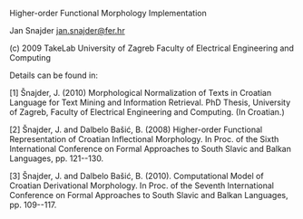 Higher-order Functional Morphology Implementation
 
Jan Snajder <jan.snajder@fer.hr>
 
(c) 2009 TakeLab
University of Zagreb
Faculty of Electrical Engineering and Computing

Details can be found in:

[1] Šnajder, J. (2010) Morphological Normalization of Texts in Croatian
Language for Text Mining and Information Retrieval. PhD Thesis, University of
Zagreb, Faculty of Electrical Engineering and Computing. (In Croatian.)

[2] Šnajder, J. and Dalbelo Bašić, B. (2008) Higher-order Functional
Representation of Croatian Inflectional Morphology. In Proc. of the Sixth
International Conference on Formal Approaches to South Slavic and Balkan
Languages, pp. 121--130.

[3] Šnajder, J. and Dalbelo Bašić, B. (2010). Computational Model of Croatian
Derivational Morphology. In Proc. of the Seventh International Conference on
Formal Approaches to South Slavic and Balkan Languages, pp. 109--117.

